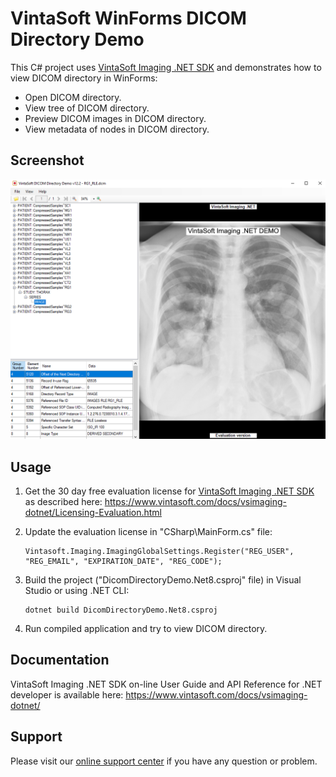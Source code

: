 # VintaSoft WinForms DICOM Directory Demo

This C# project uses <a href="https://www.vintasoft.com/vsimaging-dotnet-index.html">VintaSoft Imaging .NET SDK</a> and demonstrates how to view DICOM directory in WinForms:
* Open DICOM directory.
* View tree of DICOM directory.
* Preview DICOM images in DICOM directory.
* View metadata of nodes in DICOM directory.


## Screenshot
<img src="vintasoft-dicom-directory-demo.png" title="VintaSoft DICOM Directory Demo">


## Usage
1. Get the 30 day free evaluation license for <a href="https://www.vintasoft.com/vsimaging-dotnet-index.html" target="_blank">VintaSoft Imaging .NET SDK</a> as described here: <a href="https://www.vintasoft.com/docs/vsimaging-dotnet/Licensing-Evaluation.html" target="_blank">https://www.vintasoft.com/docs/vsimaging-dotnet/Licensing-Evaluation.html</a>

2. Update the evaluation license in "CSharp\MainForm.cs" file:
   ```
   Vintasoft.Imaging.ImagingGlobalSettings.Register("REG_USER", "REG_EMAIL", "EXPIRATION_DATE", "REG_CODE");
   ```

3. Build the project ("DicomDirectoryDemo.Net8.csproj" file) in Visual Studio or using .NET CLI:
   ```
   dotnet build DicomDirectoryDemo.Net8.csproj
   ```

4. Run compiled application and try to view DICOM directory.


## Documentation
VintaSoft Imaging .NET SDK on-line User Guide and API Reference for .NET developer is available here: https://www.vintasoft.com/docs/vsimaging-dotnet/


## Support
Please visit our <a href="https://myaccount.vintasoft.com/">online support center</a> if you have any question or problem.
